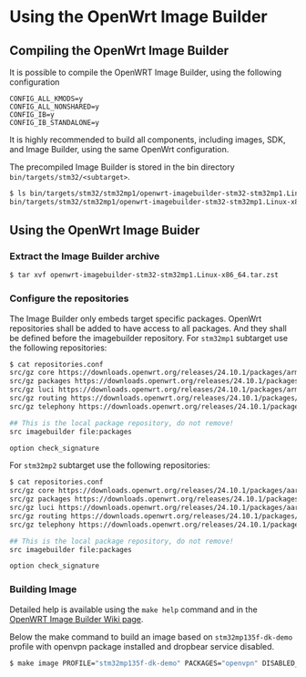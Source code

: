 # Using the OpenWrt Image Builder

## Compiling the OpenWrt Image Builder

It is possible to compile the OpenWRT Image Builder, using the following
configuration
```
CONFIG_ALL_KMODS=y
CONFIG_ALL_NONSHARED=y
CONFIG_IB=y
CONFIG_IB_STANDALONE=y
```

It is highly recommended to build all components, including images, SDK, and
Image Builder, using the same OpenWrt configuration.

The precompiled Image Builder is stored in the bin directory
`bin/targets/stm32/<subtarget>`.

```bash
$ ls bin/targets/stm32/stm32mp1/openwrt-imagebuilder-stm32-stm32mp1.Linux-x86_64.tar.zst
bin/targets/stm32/stm32mp1/openwrt-imagebuilder-stm32-stm32mp1.Linux-x86_64.tar.zst
```

## Using the OpenWrt Image Buider

### Extract the Image Builder archive

```bash
$ tar xvf openwrt-imagebuilder-stm32-stm32mp1.Linux-x86_64.tar.zst
```

### Configure the repositories

The Image Builder only embeds target specific packages. OpenWrt repositories
shall be added to have access to all packages. And they shall be defined before
the imagebuilder repository.
For `stm32mp1` subtarget use the following repositories:

```bash
$ cat repositories.conf
src/gz core https://downloads.openwrt.org/releases/24.10.1/packages/arm_cortex-a7_neon-vfpv4/base
src/gz packages https://downloads.openwrt.org/releases/24.10.1/packages/arm_cortex-a7_neon-vfpv4/packages
src/gz luci https://downloads.openwrt.org/releases/24.10.1/packages/arm_cortex-a7_neon-vfpv4/luci
src/gz routing https://downloads.openwrt.org/releases/24.10.1/packages/arm_cortex-a7_neon-vfpv4/routing
src/gz telephony https://downloads.openwrt.org/releases/24.10.1/packages/arm_cortex-a7_neon-vfpv4/telephony

## This is the local package repository, do not remove!
src imagebuilder file:packages

option check_signature
```

For `stm32mp2` subtarget use the following repositories:

```bash
$ cat repositories.conf
src/gz core https://downloads.openwrt.org/releases/24.10.1/packages/aarch64_generic/base
src/gz packages https://downloads.openwrt.org/releases/24.10.1/packages/aarch64_generic/packages
src/gz luci https://downloads.openwrt.org/releases/24.10.1/packages/aarch64_generic/luci
src/gz routing https://downloads.openwrt.org/releases/24.10.1/packages/aarch64_generic/routing
src/gz telephony https://downloads.openwrt.org/releases/24.10.1/packages/aarch64_generic/telephony

## This is the local package repository, do not remove!
src imagebuilder file:packages

option check_signature
```

### Building Image

Detailed help is available using the `make help` command and in the [OpenWRT
Image Builder Wiki
page](https://openwrt.org/docs/guide-user/additional-software/imagebuilder).

Below the make command to build an image based on `stm32mp135f-dk-demo` profile
with openvpn package installed and dropbear service disabled.

```bash
$ make image PROFILE="stm32mp135f-dk-demo" PACKAGES="openvpn" DISABLED_SERVICES="dropbear"
```
